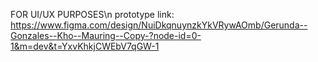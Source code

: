 FOR UI/UX PURPOSES\n
prototype link: https://www.figma.com/design/NuiDkqnuynzkYkVRywAOmb/Gerunda--Gonzales--Kho--Mauring--Copy-?node-id=0-1&m=dev&t=YxvKhkjCWEbV7qGW-1 
